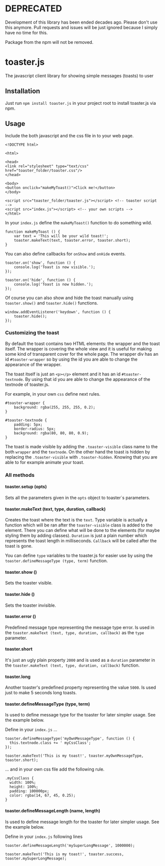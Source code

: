 # DEPRECATED

Development of this library has been ended decades ago. Please don't use this anymore. Pull requests and issues will be just ignored because I simply have no time for this. 

Package from the npm will not be removed.

# toaster.js
The javascript client library for showing simple messages (toasts) to user

## Installation
Just run `npm install toaster.js` in your project root to install toaster.js via npm.

## Usage
Include the both javascript and the css file in to your web page.

    <!DOCTYPE html>
    
    <html>
    
    <head>
    <link rel="stylesheet" type="text/css" href="toaster_folder/toaster.css"/>
    </head>
    
    <body>
    <button onclick="makeMyToast()">Click me!</button>
    </body>
    
    <script src="toaster_folder/toaster.js"></script> <!-- toaster script -->
    <script src="index.js"></script> <!-- your own scripts -->
    </html>

In your `index.js` define the `makeMyToast()` function to do something wild.

    function makeMyToast () {
        var text = 'This will be your wild toast!';
        toaster.makeText(text, toaster.error, toaster.short);
    }

You can also define callbacks for `onShow` and `onHide` events.

    toaster.on('show', function () {
        console.log('Toast is now visible.');
    });
    
    toaster.on('hide', function () {
        console.log('Toast is now hidden.');
    });
    
Of course you can also show and hide the toast manually using `toaster.show()` and `toaster.hide()` functions.

    window.addEventListener('keydown', function () {
        toaster.hide();
    });
    
### Customizing the toast
By default the toast contains two HTML elements: the wrapper and the toast itself. The wrapper is covering the whole view and it is useful for making some kind of transparent cover for the whole page. The wrapper div has an id `#toaster-wrapper` so by using the id you are able to change the appearance of the wrapper.

The toast itself is just an `<p></p>` element and it has an id `#toaster-textnode`. By using that id you are able to change the appearance of the textnode of toaster.js.

For example, in your own `css` define next rules.

    #toaster-wrapper {
        background: rgba(255, 255, 255, 0.2);
    }
    
    #toaster-textnode {
        padding: 5px;
        border-radius: 5px;
        background: rgba(80, 80, 80, 0.9);
    }
    
The toast is made visible by adding the `.toaster-visible` class name to the both `wrapper` and the `textnode`. On the other hand the toast is hidden by replacing the `.toaster-visible` with `.toaster-hidden`. Knowing that you are able to for example animate your toast.

### All methods

#### toaster.setup (opts)
Sets all the parameters given in the `opts` object to toaster´s parameters.

#### toaster.makeText (text, type, duration, callback)
Creates the toast where the text is the `text`. Type variable is actually a function which will be ran after the `toaster-visible` class is 
added to the element. There you can define what will be done to the elements (for maybe styling them by adding classes). 
`Duration` is just a plain number which represents the toast length in milliseconds. `Callback` will be called after the toast is gone.

You can define `type` variables to the toaster.js for easier use by using the `toaster.defineMessageType (type, term)` function.

#### toaster.show ()
Sets the toaster visible.

#### toaster.hide ()
Sets the toaster invisible.

#### toaster.error ()
Predefined message type representing the message type error. Is used in the `toaster.makeText (text, type, duration, callback)` as the `type` parameter.

#### toaster.short
It's just an ugly plain property `2000` and is used as a `duration` parameter in the `toaster.makeText (text, type, duration, callback)` function.

#### toaster.long
Another toaster's predefined property representing the value `5000`. Is used just to make 5 seconds long toasts.

#### toaster.defineMessageType (type, term)
Is used to define message type for the toaster for later simpler usage. See the example below.

Define in your `index.js` ...

    toaster.defineMessageType('myOwnMessageType', function () {
      this.textnode.class += ' myCssClass';
    });
    
    toaster.makeText('This is my toast!', toaster.myOwnMessageType, toaster.short);
    
... and in your own css file add the following rule.

    .myCssClass {
      width: 100%;
      height: 100%;
      padding: 100000px;
      color: rgba(14, 67, 45, 0.25);
    }
    
#### toaster.defineMessageLength (name, length)
Is used to define message length for the toaster for later simpler usage. See the example below.

Define in your `index.js` following lines

    toaster.defineMessageLength('mySuperLongMessage', 1000000);
    
    toaster.makeText('This is my toast!', toaster.success, toaster.mySuperLongMessage);
    
